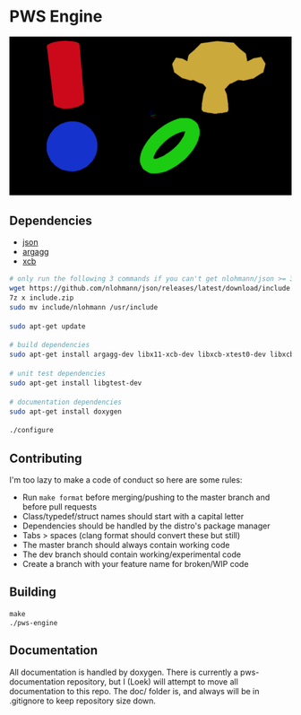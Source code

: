 # PWS Engine

![](experiments/render-tests/multiple_objects.png)

## Dependencies

- [json](https://github.com/nlohmann/json)
- [argagg](https://github.com/vietjtnguyen/argagg)
- [xcb](https://cgit.freedesktop.org/xcb/libxcb/)

```sh
# only run the following 3 commands if you can't get nlohmann/json >= 3.9
wget https://github.com/nlohmann/json/releases/latest/download/include.zip
7z x include.zip
sudo mv include/nlohmann /usr/include

sudo apt-get update

# build dependencies
sudo apt-get install argagg-dev libx11-xcb-dev libxcb-xtest0-dev libxcb-xfixes0-dev libxcb-image0-dev

# unit test dependencies
sudo apt-get install libgtest-dev

# documentation dependencies
sudo apt-get install doxygen

./configure
```

## Contributing

I'm too lazy to make a code of conduct so here are some rules:

- Run `make format` before merging/pushing to the master branch and before pull requests
- Class/typedef/struct names should start with a capital letter
- Dependencies should be handled by the distro's package manager
- Tabs > spaces (clang format should convert these but still)
- The master branch should always contain working code
- The dev branch should contain working/experimental code
- Create a branch with your feature name for broken/WIP code

## Building

```
make
./pws-engine
```

## Documentation

All documentation is handled by doxygen. There is currently a pws-documentation repository, but I (Loek) will attempt to move all documentation to this repo. The doc/ folder is, and always will be in .gitignore to keep repository size down.


